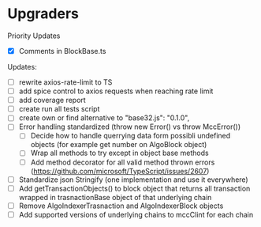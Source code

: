 # Upgraders

Priority Updates

-  [x] Comments in BlockBase.ts

Updates:

-  [ ] rewrite axios-rate-limit to TS
-  [ ] add spice control to axios requests when reaching rate limit
-  [ ] add coverage report
-  [ ] create run all tests script
-  [ ] create own or find alternative to "base32.js": "0.1.0",
-  [ ] Error handling standardized (throw new Error() vs throw MccError())
   -  [ ] Decide how to handle querrying data form possibli undefined objects (for example get number on AlgoBlock object)
   -  [ ] Wrap all methods to try except in object base methods
   -  [ ] Add method decorator for all valid method thrown errors (https://github.com/microsoft/TypeScript/issues/2607)
-  [ ] Standardize json Stringify (one implementation and use it everywhere)
-  [ ] Add getTransactionObjects() to block object that returns all transaction wrapped in trasnactionBase object of that underlying chain
-  [ ] Remove AlgoIndexerTrasnaction and AlgoIndexerBlock objects
-  [ ] Add supported versions of underlying chains to mccClint for each chain
